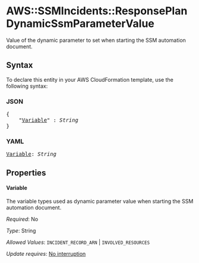 # AWS::SSMIncidents::ResponsePlan DynamicSsmParameterValue

Value of the dynamic parameter to set when starting the SSM automation document.

## Syntax

To declare this entity in your AWS CloudFormation template, use the following syntax:

### JSON

<pre>
{
    "<a href="#variable" title="Variable">Variable</a>" : <i>String</i>
}
</pre>

### YAML

<pre>
<a href="#variable" title="Variable">Variable</a>: <i>String</i>
</pre>

## Properties

#### Variable

The variable types used as dynamic parameter value when starting the SSM automation document.

_Required_: No

_Type_: String

_Allowed Values_: <code>INCIDENT_RECORD_ARN</code> | <code>INVOLVED_RESOURCES</code>

_Update requires_: [No interruption](https://docs.aws.amazon.com/AWSCloudFormation/latest/UserGuide/using-cfn-updating-stacks-update-behaviors.html#update-no-interrupt)

